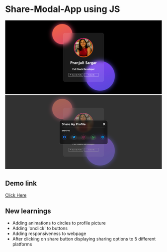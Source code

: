 # Share-Modal-App using JS
![Screenshot1](screenshots/screencapture-1.png)
![Screenshot2](screenshots/screencapture-2.png)

## Demo link
[Click Here](https://psargar616.github.io/Share-Modal-App/)

## New learnings
- Adding animations to circles to profile picture
- Adding 'onclick' to buttons
- Adding responsiveness to webpage
- After clicking on share button displaying sharing options to 5 different platforms
